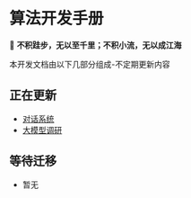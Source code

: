 # 算法开发手册

📢 **不积跬步，无以至千里；不积小流，无以成江海**


本开发文档由以下几部分组成-不定期更新内容

## 正在更新

- [对话系统](https://zhangnn520.github.io/%E9%97%AE%E7%AD%94%E7%B3%BB%E7%BB%9F/)
- [大模型调研](https://zhangnn520.github.io/%E5%A4%A7%E6%A8%A1%E5%9E%8B%E8%B0%83%E7%A0%94/)

## 等待迁移

* 暂无
